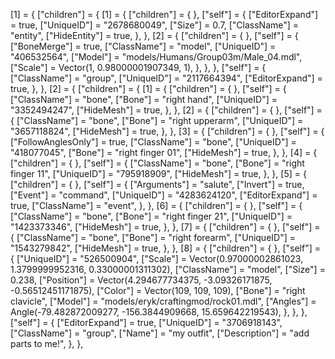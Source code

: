 [1] = {
	["children"] = {
		[1] = {
			["children"] = {
			},
			["self"] = {
				["EditorExpand"] = true,
				["UniqueID"] = "2678680049",
				["Size"] = 0.7,
				["ClassName"] = "entity",
				["HideEntity"] = true,
			},
		},
		[2] = {
			["children"] = {
			},
			["self"] = {
				["BoneMerge"] = true,
				["ClassName"] = "model",
				["UniqueID"] = "406532564",
				["Model"] = "models/Humans/Group03m/Male_04.mdl",
				["Scale"] = Vector(1, 0.98000001907349, 1),
			},
		},
	},
	["self"] = {
		["ClassName"] = "group",
		["UniqueID"] = "2117664394",
		["EditorExpand"] = true,
	},
},
[2] = {
	["children"] = {
		[1] = {
			["children"] = {
			},
			["self"] = {
				["ClassName"] = "bone",
				["Bone"] = "right hand",
				["UniqueID"] = "3352494247",
				["HideMesh"] = true,
			},
		},
		[2] = {
			["children"] = {
			},
			["self"] = {
				["ClassName"] = "bone",
				["Bone"] = "right upperarm",
				["UniqueID"] = "3657118824",
				["HideMesh"] = true,
			},
		},
		[3] = {
			["children"] = {
			},
			["self"] = {
				["FollowAnglesOnly"] = true,
				["ClassName"] = "bone",
				["UniqueID"] = "418077045",
				["Bone"] = "right finger 01",
				["HideMesh"] = true,
			},
		},
		[4] = {
			["children"] = {
			},
			["self"] = {
				["ClassName"] = "bone",
				["Bone"] = "right finger 11",
				["UniqueID"] = "795918909",
				["HideMesh"] = true,
			},
		},
		[5] = {
			["children"] = {
			},
			["self"] = {
				["Arguments"] = "salute",
				["Invert"] = true,
				["Event"] = "command",
				["UniqueID"] = "4283624120",
				["EditorExpand"] = true,
				["ClassName"] = "event",
			},
		},
		[6] = {
			["children"] = {
			},
			["self"] = {
				["ClassName"] = "bone",
				["Bone"] = "right finger 21",
				["UniqueID"] = "1423373346",
				["HideMesh"] = true,
			},
		},
		[7] = {
			["children"] = {
			},
			["self"] = {
				["ClassName"] = "bone",
				["Bone"] = "right forearm",
				["UniqueID"] = "1543279842",
				["HideMesh"] = true,
			},
		},
		[8] = {
			["children"] = {
			},
			["self"] = {
				["UniqueID"] = "526500904",
				["Scale"] = Vector(0.97000002861023, 1.3799999952316, 0.33000001311302),
				["ClassName"] = "model",
				["Size"] = 0.238,
				["Position"] = Vector(4.294677734375, -3.09326171875, -0.56512451171875),
				["Color"] = Vector(109, 109, 109),
				["Bone"] = "right clavicle",
				["Model"] = "models/eryk/craftingmod/rock01.mdl",
				["Angles"] = Angle(-79.482872009277, -156.3844909668, 15.659642219543),
			},
		},
	},
	["self"] = {
		["EditorExpand"] = true,
		["UniqueID"] = "3706918143",
		["ClassName"] = "group",
		["Name"] = "my outfit",
		["Description"] = "add parts to me!",
	},
},
